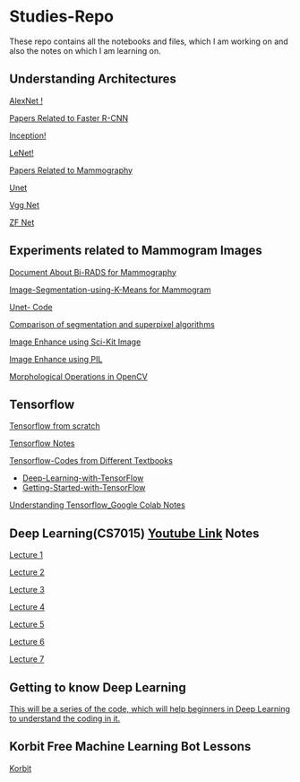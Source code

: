 # Studies-Repo
These repo contains all the notebooks and files, which I am working on and also the notes on which I am learning on.

## Understanding Architectures 
[AlexNet !](https://github.com/nikku1234/Random-Studies-Repo/tree/master/Understanding%20the%20architectures/AlexNet)

[Papers Related to Faster R-CNN](https://github.com/nikku1234/Random-Studies-Repo/tree/master/Understanding%20the%20architectures/Faster%20R-CNN/Papers)

[Inception!](https://github.com/nikku1234/Random-Studies-Repo/tree/master/Understanding%20the%20architectures/Inception)

[LeNet!](https://github.com/nikku1234/Random-Studies-Repo/tree/master/Understanding%20the%20architectures/LeNet%205)

[Papers Related to Mammography](https://github.com/nikku1234/Random-Studies-Repo/tree/master/Understanding%20the%20architectures/Papers%20Related%20to%20Mammography)

[Unet](https://github.com/nikku1234/Random-Studies-Repo/tree/master/Understanding%20the%20architectures/Unet)

[Vgg Net](https://github.com/nikku1234/Random-Studies-Repo/tree/master/Understanding%20the%20architectures/VGGNET)

[ZF Net](https://github.com/nikku1234/Random-Studies-Repo/tree/master/Understanding%20the%20architectures/ZF%20Net)


## Experiments related to Mammogram Images

[Document About Bi-RADS for Mammography](https://github.com/nikku1234/Random-Studies-Repo/tree/master/Mammogram%20/Bi-RADS%20for%20Mammography)

[Image-Segmentation-using-K-Means for Mammogram](https://github.com/nikku1234/Random-Studies-Repo/tree/master/Mammogram%20/Image-Segmentation-using-K-Means-%20Mammogram)

[Unet- Code](https://github.com/nikku1234/Random-Studies-Repo/tree/master/Mammogram%20/Working%20Unet%20Code%20Alone)

[Comparison of segmentation and superpixel algorithms](https://github.com/nikku1234/Random-Studies-Repo/blob/master/Mammogram%20/Comparison%20of%20segmentation%20and%20superpixel%20algorithms.ipynb)

[Image Enhance using Sci-Kit Image](https://github.com/nikku1234/Random-Studies-Repo/blob/master/Mammogram%20/Sci-Kit%20Image%20Processing%20Techniques.ipynb)

[Image Enhance using PIL](https://github.com/nikku1234/Random-Studies-Repo/blob/master/Mammogram%20/Image%20Enhance%20in%20PIL.ipynb)

[Morphological Operations in OpenCV](https://github.com/nikku1234/Random-Studies-Repo/blob/master/Mammogram%20/morphological%20operations%20in%20opencv.ipynb)

## Tensorflow
[Tensorflow from scratch](https://github.com/nikku1234/Random-Studies-Repo/tree/master/Tensorflow%20/Tensorflow%20from%20scratch%20)

[Tensorflow Notes](https://github.com/nikku1234/Random-Studies-Repo/tree/master/Tensorflow%20/Tensorflow%20notes)

[Tensorflow-Codes from Different Textbooks](https://github.com/nikku1234/Random-Studies-Repo/tree/master/Tensorflow%20/Tensorflow-from%20textbooks)

  * [Deep-Learning-with-TensorFlow](https://github.com/nikku1234/Random-Studies-Repo/tree/master/Tensorflow%20/Tensorflow-from%20textbooks/Deep-Learning-with-TensorFlow)
  * [Getting-Started-with-TensorFlow](https://github.com/nikku1234/Random-Studies-Repo/tree/master/Tensorflow%20/Tensorflow-from%20textbooks/Getting-Started-with-TensorFlow)

[Understanding Tensorflow_Google Colab Notes](https://github.com/nikku1234/Random-Studies-Repo/tree/master/Tensorflow%20/Understanding%20Tensorflow_google)

## Deep Learning(CS7015) [Youtube Link](https://youtu.be/4TC5s_xNKSs) Notes
 [Lecture 1](https://github.com/nikku1234/Random-Studies-Repo/blob/master/Deep%20Learning(CS7015)/Lecture%201.pdf)
 
 [Lecture 2](https://github.com/nikku1234/Random-Studies-Repo/blob/master/Deep%20Learning(CS7015)/lecture%202.pdf)
 
 [Lecture 3](https://github.com/nikku1234/Random-Studies-Repo/blob/master/Deep%20Learning(CS7015)/lecture%203.pdf)
 
 [Lecture 4](https://github.com/nikku1234/Random-Studies-Repo/blob/master/Deep%20Learning(CS7015)/lecture%204.pdf)
 
 [Lecture 5](https://github.com/nikku1234/Random-Studies-Repo/blob/master/Deep%20Learning(CS7015)/lecture%205.pdf)
 
 [Lecture 6](https://github.com/nikku1234/Random-Studies-Repo/blob/master/Deep%20Learning(CS7015)/lecture%206.pdf)
 
 [Lecture 7](https://github.com/nikku1234/Random-Studies-Repo/blob/master/Deep%20Learning(CS7015)/lecture7.pdf)
 
## Getting to know Deep Learning

[This will be a series of the code, which will help beginners in Deep Learning to understand the coding in it.](https://github.com/nikku1234/Random-Studies-Repo/tree/master/Deep%20Learning%20and%20Machine%20Learning/Getting-to-know-Deep-Learning)

## Korbit Free Machine Learning Bot Lessons
[Korbit](https://github.com/nikku1234/Random-Studies-Repo/tree/master/Korbit)
